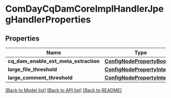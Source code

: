 # ComDayCqDamCoreImplHandlerJpegHandlerProperties

## Properties
Name | Type | Description | Notes
------------ | ------------- | ------------- | -------------
**cq_dam_enable_ext_meta_extraction** | [**ConfigNodePropertyBoolean**](ConfigNodePropertyBoolean.md) |  | [optional] 
**large_file_threshold** | [**ConfigNodePropertyInteger**](ConfigNodePropertyInteger.md) |  | [optional] 
**large_comment_threshold** | [**ConfigNodePropertyInteger**](ConfigNodePropertyInteger.md) |  | [optional] 

[[Back to Model list]](../README.md#documentation-for-models) [[Back to API list]](../README.md#documentation-for-api-endpoints) [[Back to README]](../README.md)


